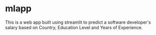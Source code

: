 # mlapp
This is a web app built using streamlit to predict a software developer's salary based on Country, Education Level and Years of Experience.
